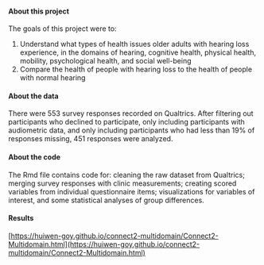 #### About this project

The goals of this project were to: 
1) Understand what types of health issues older adults with hearing loss experience, in the domains of hearing, cognitive health, physical health, mobility, psychological health, and social well-being  
2) Compare the health of people with hearing loss to the health of people with normal hearing  
 
#### About the data
 
There were 553 survey responses recorded on Qualtrics. After filtering out participants who declined to participate, only including participants with audiometric data, and only including participants who had less than 19% of responses missing, 451 responses were analyzed. 
 
#### About the code
 
The Rmd file contains code for: cleaning the raw dataset from Qualtrics; merging survey responses with clinic measurements; creating scored variables from individual questionnaire items; visualizations for variables of interest, and some statistical analyses of group differences.
 
#### Results
 
[https://huiwen-goy.github.io/connect2-multidomain/Connect2-Multidomain.html](https://huiwen-goy.github.io/connect2-multidomain/Connect2-Multidomain.html)
 
